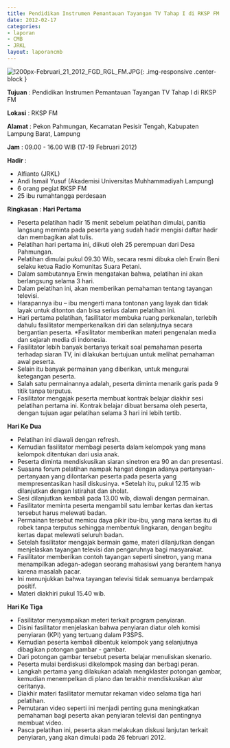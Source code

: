 ```yaml
---
title: Pendidikan Instrumen Pemantauan Tayangan TV Tahap I di RKSP FM
date: 2012-02-17
categories:
- laporan
- CMB
- JRKL
layout: laporancmb
---
```


![!200px-Februari_21_2012_FGD_RGL_FM.JPG](/uploads/!200px-Februari_21_2012_FGD_RGL_FM.JPG){: .img-responsive .center-block }

**Tujuan** :	Pendidikan Instrumen Pemantauan Tayangan TV Tahap I di RKSP FM
	
**Lokasi** :	RKSP FM
	
**Alamat** : 	Pekon Pahmungan, Kecamatan Pesisir Tengah, Kabupaten Lampung Barat, Lampung
	
**Jam** :	09.00 - 16.00 WIB (17-19 Februari 2012)
	
**Hadir** :	
*	Alfianto (JRKL)
*	Andi Ismail Yusuf (Akademisi Universitas Muhhammadiyah Lampung)
*	6 orang pegiat RKSP FM
*	25 ibu rumahtangga perdesaan

**Ringkasan** :	
**Hari Pertama**
*	Peserta pelatihan hadir 15 menit sebelum pelatihan dimulai, panitia langsung meminta pada peserta yang sudah hadir mengisi daftar hadir dan membagikan alat tulis.
*	Pelatihan hari pertama ini, diikuti oleh 25 perempuan dari Desa Pahmungan.
*	Pelatihan dimulai pukul 09.30 Wib, secara resmi dibuka oleh Erwin Beni selaku ketua Radio Komunitas Suara Petani.
*	Dalam sambutannya Erwin mengatakan bahwa, pelatihan ini akan berlangsung selama 3 hari.
*	Dalam pelatihan ini, akan memberikan pemahaman tentang tayangan televisi.
*	Harapannya ibu – ibu mengerti mana tontonan yang layak dan tidak layak untuk ditonton dan bisa serius dalam pelatihan ini.
*	Hari pertama pelatihan, fasilitator membuka ruang perkenalan, terlebih dahulu fasilitator memperkenalkan diri dan selanjutnya secara bergantian peserta. *Fasilitator memberikan materi pengenalan media dan sejarah media di indonesia.
*	Fasilitator lebih banyak bertanya terkait soal pemahaman peserta terhadap siaran TV, ini dilakukan bertujuan untuk melihat pemahaman awal peserta.
*	Selain itu banyak permainan yang diberikan, untuk mengurai ketegangan peserta.
*	Salah satu permainannya adalah, peserta diminta menarik garis pada 9 titik tanpa terputus.
*	Fasilitator mengajak peserta membuat kontrak belajar diakhir sesi pelatihan pertama ini. Kontrak belajar dibuat bersama oleh peserta, dengan tujuan agar pelatihan selama 3 hari ini lebih tertib.

**Hari Ke Dua**
*	Pelatihan ini diawali dengan refresh.
*	Kemudian fasilitator membagi peserta dalam kelompok yang mana kelompok ditentukan dari usia anak.
*	Peserta diminta mendiskusikan siaran sinetron era 90 an dan presentasi.
*	Suasana forum pelatihan nampak hangat dengan adanya pertanyaan-pertanyaan yang dilontarkan peserta pada peserta yang mempresentasikan hasil diskusinya. *Setelah itu, pukul 12.15 wib dilanjutkan dengan Istirahat dan sholat.
*	Sesi dilanjutkan kembali pada 13.00 wib, diawali dengan permainan.
*	Fasilitator meminta peserta mengambil satu lembar kertas dan kertas tersebut harus melewati badan.
*	Permainan tersebut memicu daya pikir ibu-ibu, yang mana kertas itu di robek tanpa terputus sehingga membentuk lingkaran, dengan begitu kertas dapat melewati seluruh badan.
*	Setelah fasilitator mengajak bermain game, materi dilanjutkan dengan menjelaskan tayangan televisi dan pengaruhnya bagi masyarakat.
*	Fasilitator memberikan contoh tayangan seperti sinetron, yang mana menampilkan adegan-adegan seorang mahasiswi yang berantem hanya karena masalah pacar.
*	Ini menunjukkan bahwa tayangan televisi tidak semuanya berdampak positif.
*	Materi diakhiri pukul 15.40 wib.

**Hari Ke Tiga**
*	Fasilitator menyampaikan meteri terkait program penyiaran.
*	Disini fasilitator menjelaskan bahwa penyiaran diatur oleh komisi penyiaran (KPI) yang tertuang dalam P3SPS.
*	Kemudian peserta kembali dibentuk kelompok yang selanjutnya dibagikan potongan gambar - gambar.
*	Dari potongan gambar tersebut peserta belajar menuliskan skenario.
*	Peserta mulai berdiskusi dikelompok masing dan berbagi peran.
*	Langkah pertama yang dilakukan adalah mengklaster potongan gambar, kemudian menempelkan di plano dan terakhir mendiskusikan alur ceritanya.
*	Diakhir materi fasilitator memutar rekaman video selama tiga hari pelatihan.
*	Pemutaran video seperti ini menjadi penting guna meningkatkan pemahaman bagi peserta akan penyiaran televisi dan pentingnya membuat video.
*	Pasca pelatihan ini, peserta akan melakukan diskusi lanjutan terkait penyiaran, yang akan dimulai pada 26 februari 2012.
